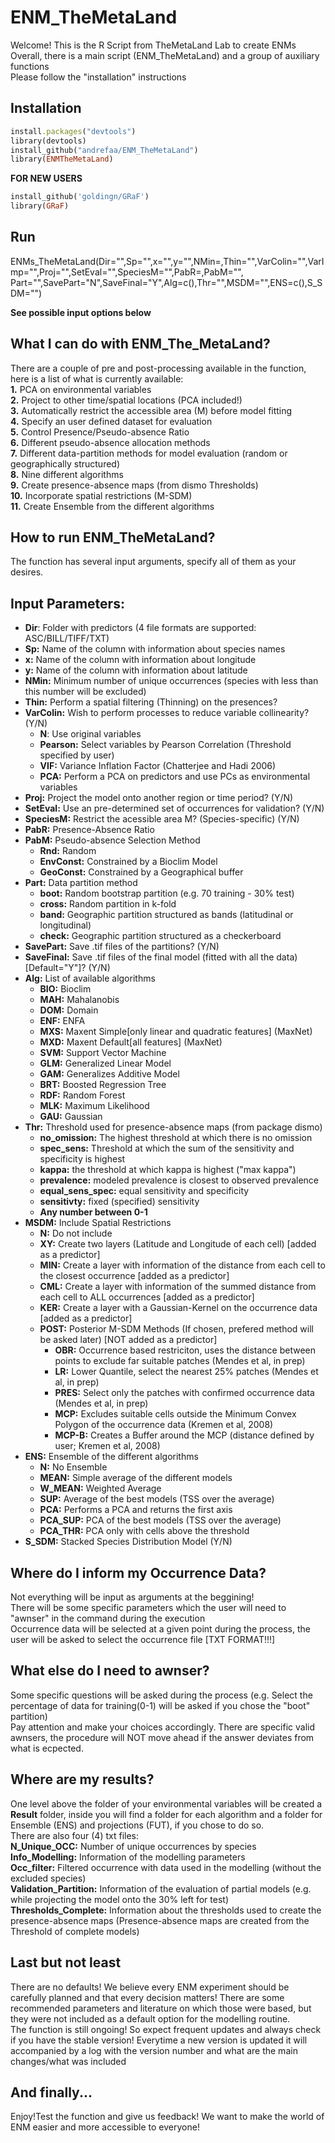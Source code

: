    # ENM_TheMetaLand

Welcome! This is the R Script from TheMetaLand Lab to create ENMs  
Overall, there is a main script (ENM_TheMetaLand) and a group of auxiliary functions  
Please follow the "installation" instructions

## Installation
```ruby
install.packages("devtools")  
library(devtools)  
install_github("andrefaa/ENM_TheMetaLand")  
library(ENMTheMetaLand)  
```

**FOR NEW USERS**  
```ruby
install_github('goldingn/GRaF')  
library(GRaF)
```

## Run
ENMs_TheMetaLand(Dir="",Sp="",x="",y="",NMin=,Thin="",VarColin="",VarImp="",Proj="",SetEval="",SpeciesM="",PabR=,PabM="",
                  Part="",SavePart="N",SaveFinal="Y",Alg=c(),Thr="",MSDM="",ENS=c(),S_SDM="")

**See possible input options below**

## What I can do with ENM_The_MetaLand?  
There are a couple of pre and post-processing available in the function, here is a list of what is currently available:  
**1.** PCA on environmental variables  
**2.** Project to other time/spatial locations (PCA included!)  
**3.** Automatically restrict the accessible area (M) before model fitting   
**4.** Specify an user defined dataset for evaluation    
**5.** Control Presence/Pseudo-absence Ratio    
**6.** Different pseudo-absence allocation methods    
**7.** Different data-partition methods for model evaluation (random or geographically structured)  
**8.** Nine different algorithms    
**9.** Create presence-absence maps (from dismo Thresholds)   
**10.** Incorporate spatial restrictions (M-SDM)     
**11.** Create Ensemble from the different algorithms  


## How to run ENM_TheMetaLand?  
The function has several input arguments, specify all of them as your desires.  

## Input Parameters:  
* **Dir**: Folder with predictors (4 file formats are supported: ASC/BILL/TIFF/TXT)  
* **Sp:** Name of the column with information about species names  
* **x:** Name of the column with information about longitude  
* **y:** Name of the column with information about latitude  
* **NMin:** Minimum number of unique occurrences (species with less than this number will be excluded)  
* **Thin:** Perform a spatial filtering (Thinning) on the presences?
* **VarColin:** Wish to perform processes to reduce variable collinearity? (Y/N)  
  + **N**: Use original variables  
  + **Pearson:** Select variables by Pearson Correlation (Threshold specified by user)  
  + **VIF:** Variance Inflation Factor (Chatterjee and Hadi 2006)  
  + **PCA:** Perform a PCA on predictors and use PCs as environmental variables  
* **Proj:** Project the model onto another region or time period? (Y/N)  
* **SetEval:** Use an pre-determined set of occurrences for validation? (Y/N)
* **SpeciesM:** Restrict the acessible area M? (Species-specific) (Y/N)
* **PabR:** Presence-Absence Ratio  
* **PabM:** Pseudo-absence Selection Method  
  + **Rnd:** Random  
  + **EnvConst:** Constrained by a Bioclim Model  
  + **GeoConst:** Constrained by a Geographical buffer  
* **Part:** Data partition method  
  + **boot:** Random bootstrap partition (e.g. 70 training - 30% test)  
  + **cross:** Random partition in k-fold  
  + **band:** Geographic partition structured as bands (latitudinal or longitudinal)  
  + **check:** Geographic partition structured as a checkerboard
* **SavePart:** Save .tif files of the partitions? (Y/N)
* **SaveFinal:** Save .tif files of the final model (fitted with all the data)[Default="Y"]? (Y/N)
* **Alg:** List of available algorithms  
  + **BIO:** Bioclim  
  + **MAH:** Mahalanobis  
  + **DOM:** Domain  
  + **ENF:** ENFA  
  + **MXS:** Maxent Simple[only linear and quadratic features] (MaxNet)  
  + **MXD:** Maxent Default[all features] (MaxNet)  
  + **SVM:** Support Vector Machine  
  + **GLM:** Generalized Linear Model  
  + **GAM:** Generalizes Additive Model 
  + **BRT:** Boosted Regression Tree
  + **RDF:** Random Forest  
  + **MLK:** Maximum Likelihood  
  + **GAU:** Gaussian   
* **Thr:** Threshold used for presence-absence maps (from package dismo)  
  + **no_omission:** The highest threshold at which there is no omission  
  + **spec_sens:** Threshold at which the sum of the sensitivity and specificity is highest
  + **kappa:** the threshold at which kappa is highest ("max kappa")
  + **prevalence:** modeled prevalence is closest to observed prevalence
  + **equal_sens_spec:** equal sensitivity and specificity
  + **sensitivty:** fixed (specified) sensitivity 
  + **Any number between 0-1**
* **MSDM:** Include Spatial Restrictions  
  + **N:** Do not include  
  + **XY:** Create two layers (Latitude and Longitude of each cell) [added as a predictor]  
  + **MIN:** Create a layer with information of the distance from each cell to the closest occurrence [added as a predictor]  
  + **CML:** Create a layer with information of the summed distance from each cell to ALL occurrences [added as a predictor]  
  + **KER:** Create a layer with a Gaussian-Kernel on the occurrence data [added as a predictor]  
  + **POST:** Posterior M-SDM Methods (If chosen, prefered method will be asked later) [NOT added as a predictor]  
    + **OBR:** Occurrence based restriciton, uses the distance between points to exclude far suitable patches (Mendes et al, in prep)  
    + **LR:** Lower Quantile, select the nearest 25% patches (Mendes et al, in prep)  
    + **PRES:** Select only the patches with confirmed occurrence data (Mendes et al, in prep)  
    + **MCP:** Excludes suitable cells outside the Minimum Convex Polygon of the occurrence data (Kremen et al, 2008)  
    + **MCP-B:** Creates a Buffer around the MCP (distance defined by user; Kremen et al, 2008)  
* **ENS:** Ensemble of the different algorithms  
  + **N:** No Ensemble  
  + **MEAN:** Simple average of the different models  
  + **W_MEAN:** Weighted Average  
  + **SUP:** Average of the best models (TSS over the average)  
  + **PCA:** Performs a PCA and returns the first axis  
  + **PCA_SUP:** PCA of the best models (TSS over the average)  
  + **PCA_THR:** PCA only with cells above the threshold  
* **S_SDM:** Stacked Species Distribution Model (Y/N)
      
## Where do I inform my Occurrence Data?  
Not everything will be input as arguments at the beggining!  
There will be some specific parameters which the user will need to "awnser" in the command during the execution  
Occurrence data will be selected at a given point during the process, the user will be asked to select the occurrence file [TXT FORMAT!!!]  

## What else do I need to awnser?  
Some specific questions will be asked during the process (e.g. Select the percentage of data for training(0-1) will be asked if you chose the "boot" partition)  
Pay attention and make your choices accordingly. There are specific valid awnsers, the procedure will NOT move ahead if the answer deviates from what is ecpected.  

## Where are my results?  
One level above the folder of your environmental variables will be created a **Result** folder, inside you will find a folder for each algorithm and a folder for Ensemble (ENS) and projections (FUT), if you chose to do so.  
There are also four (4) txt files:     
 **N_Unique_OCC:** Number of unique occurrences by species     
 **Info_Modelling:** Information of the modelling parameters       
 **Occ_filter:** Filtered occurrence with data used in the modelling (without the excluded species)        
 **Validation_Partition:** Information of the evaluation of partial models (e.g. while projecting the model onto the 30% left for test)       
 **Thresholds_Complete:** Information about the thresholds used to create the presence-absence maps (Presence-absence maps are created from the Threshold of complete models)    

## Last but not least  
There are no defaults! We believe every ENM experiment should be carefully planned and that every decision matters! There are some recommended parameters and literature on which those were based, but they were not included as a default option for the modelling routine.  
The function is still ongoing! So expect frequent updates and always check if you have the stable version!
Everytime a new version is updated it will accompanied by a log with the version number and what are the main changes/what was included

## And finally...  
Enjoy!Test the function and give us feedback! We want to make the world of ENM easier and more accessible to everyone!
